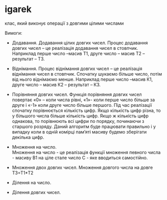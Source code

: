 igarek
======

клас, який виконує операції з довгими цілими числами

Вимоги:


- Додавання.
Додавання цілих довгих чисел. 
Процес додавання довгих чисел – це реалізація додавання чисел в стовпчик. 
Наприклад перше число –масив T1, друге число – масив T2 – результат – T3.

- Віднімання.
Процес віднімання довгих чисел – це реалізація віднімання чисел в стовпчик. 
Спочатку шукаємо більше число, потім від нього віднімаємо менше.
Наприклад перше число –масив К1, друге число – масив К2 – результат – К3.

- Порівняння довгих чисел. 
Функція порівняння довгих чисел повертає 
«0» – коли числа рівні, 
«1»- коли перше число більше за друге 
і «-1» коли друге число більше першого. 
Під час реалізації спочатку порівнюється кількість цифр. 
Якщо кількість цифр різна, то у більшого числа більше кількість цифр. 
Якщо ж кількість цифр  однакова, то порівнюють всі цифри по порядку, починаючи з старшого розряду. 
Даний алгоритм буде працювати правильно і у випадку коли в одній комірці пам’яті масиву будемо зберігати декілька цифр.

- Множення на число.  
Множення на число - це реалізація функції множення 
певного числа - масиву В1 на ціле стале число С - яке вводиться самостійно.

- Множення двох довгих чисел.
 Множення довгого числа на довге T3=T1*T2

- Ділення на число.

- Ділення довгих чисел.



